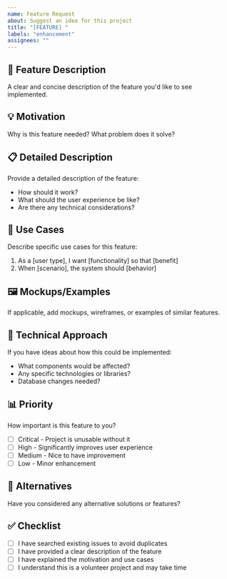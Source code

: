 ```yaml
---
name: Feature Request
about: Suggest an idea for this project
title: "[FEATURE] "
labels: "enhancement"
assignees: ""
---
```


## 🚀 Feature Description

A clear and concise description of the feature you'd like to see implemented.

## 💡 Motivation

Why is this feature needed? What problem does it solve?

## 📋 Detailed Description

Provide a detailed description of the feature:

- How should it work?
- What should the user experience be like?
- Are there any technical considerations?

## 🎯 Use Cases

Describe specific use cases for this feature:

1. As a [user type], I want [functionality] so that [benefit]
2. When [scenario], the system should [behavior]

## 🖼️ Mockups/Examples

If applicable, add mockups, wireframes, or examples of similar features.

## 🔧 Technical Approach

If you have ideas about how this could be implemented:

- What components would be affected?
- Any specific technologies or libraries?
- Database changes needed?

## 📊 Priority

How important is this feature to you?

- [ ] Critical - Project is unusable without it
- [ ] High - Significantly improves user experience
- [ ] Medium - Nice to have improvement
- [ ] Low - Minor enhancement

## 🔄 Alternatives

Have you considered any alternative solutions or features?

## ✅ Checklist

- [ ] I have searched existing issues to avoid duplicates
- [ ] I have provided a clear description of the feature
- [ ] I have explained the motivation and use cases
- [ ] I understand this is a volunteer project and may take time

